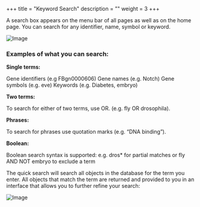 +++
title = "Keyword Search"
description = ""
weight = 3
+++


A search box appears on the menu bar of all pages as well as on the home page. You can search for any identifier, name, symbol or keyword.

![Image](https://i.imgur.com/FER9UOn.png)

### Examples of what you can search:

**Single terms:**

Gene identifiers (e.g FBgn0000606) Gene names (e.g. Notch) Gene symbols (e.g. eve) Keywords (e.g. Diabetes, embryo)

**Two terms:**

To search for either of two terms, use OR. (e.g. fly OR drosophila).

**Phrases:**

To search for phrases use quotation marks (e.g. “DNA binding”).

**Boolean:**

Boolean search syntax is supported: e.g. dros* for partial matches or fly AND NOT embryo to exclude a term

The quick search will search all objects in the database for the term you enter. All objects that match the term are returned and provided to you in an interface that allows you to further refine your search:

![Image](https://i.imgur.com/dC2hWMs.png)